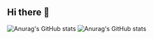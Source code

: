 ## Hi there 👋

<!--
**wilodorico/wilodorico** is a ✨ _special_ ✨ repository because its `README.md` (this file) appears on your GitHub profile.

Here are some ideas to get you started:

- 🔭 I’m currently working on ...
- 🌱 I’m currently learning ...
- 👯 I’m looking to collaborate on ...
- 🤔 I’m looking for help with ...
- 💬 Ask me about ...
- 📫 How to reach me: ...
- 😄 Pronouns: ...
- ⚡ Fun fact: ...    
-->


![Anurag's GitHub stats](https://github-readme-stats.vercel.app/api?username=wilodorico&show_icons=true&theme=tokyonight)
![Anurag's GitHub stats](https://github-readme-stats.vercel.app/api?username=wilfried-odorico-ifts&show_icons=true&theme=tokyonight)
